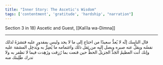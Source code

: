 ```yaml
---
title: "Inner Story: The Ascetic's Wisdom"
tags: ['contentment', 'gratitude', 'hardship', "narration"]
---
```


 Section 3 in 18) Ascetic and Guest, [[Kalīla wa-Dimna]]

---
قال الناسك إنَّه لا يُعدُّ سعيدًا من احتاج إلى ما لا يجد وليس بمقدورٍ عليه فتشرَهُ لذلك نفسُه ويقلُّ عنه صبره ويصل إليه من ثِقل ذلك واغتمامه ما يُضِرُّ به ويُدخِل المشقة عليه وإنك أنت العظيمُ الجَدِّ الجزيلُ الحظِّ حين قنعت بما رُزِقت وزَهِدت فيما لا تظفر به ولا تدرك طَلِبتك منه

